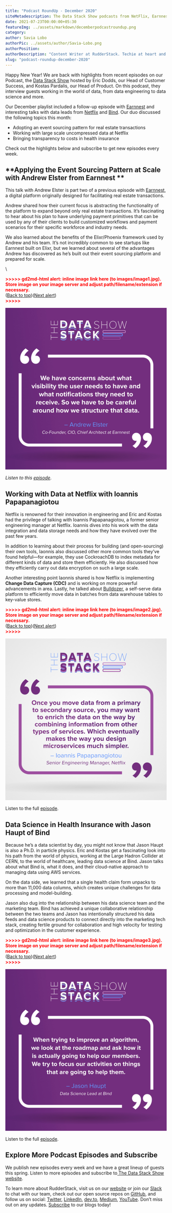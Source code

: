 ```yaml
---
title: "Podcast RoundUp - December 2020"
siteMetadescription: The Data Stack Show podcasts from NetFlix, Earnnest, and Bind with RudderStack team.
date: 2021-07-23T00:00:00+05:30
featureImg: ../assets/markdown/decemberpodcastroundup.png
category: 
author: Savia Lobo
authorPic: ../assets/author/Savia-Lobo.png
authorPosition: 
authorDescription: "Content Writer at RudderStack. Techie at heart and loves to stay up to date with tech happenings across the globe. Loves singing and composing songs."
slug: "podcast-roundup-december-2020"
---
```



Happy New Year! We are back with highlights from recent episodes on our Podcast, the [Data Stack Show](https://datastackshow.com/) hosted by Eric Dodds, our Head of Customer Success, and Kostas Pardalis, our Head of Product. On this podcast, they interview guests working in the world of data, from data engineering to data science and more.

 

Our December playlist included a follow-up episode with [Earnnest](https://earnnest.com/) and interesting talks with data leads from [Netflix](https://www.netflix.com/) and [Bind](https://www.yourbind.com/). Our duo discussed the following topics this month:



*   Adopting an event sourcing pattern for real estate transactions
*   Working with large scale uncompressed data at Netflix
*   Bringing transparency to costs in health insurance

Check out the highlights below and subscribe to get new episodes every week. 


## **Applying the Event Sourcing Pattern at Scale with Andrew Elster from Earnnest **

This talk with Andrew Elster is part two of a previous episode with [Earnnest](https://earnnest.com/), a digital platform originally designed for facilitating real estate transactions. 

Andrew shared how their current focus is abstracting the functionality of the platform to expand beyond only real estate transactions. It’s fascinating to hear about his plan to have underlying payment primitives that can be used by any of their clients to build customized workflows and payment scenarios for their specific workforce and industry needs. 

We also learned about the benefits of the Elixr/Phoenix framework used by Andrew and his team. It’s not incredibly common to see startups like Earnnest built on Elixr, but we learned about several of the advantages Andrew has discovered as he’s built out their event sourcing platform and prepared for scale. 

 \


<p id="gdcalert1" ><span style="color: red; font-weight: bold">>>>>>  gd2md-html alert: inline image link here (to images/image1.jpg). Store image on your image server and adjust path/filename/extension if necessary. </span><br>(<a href="#">Back to top</a>)(<a href="#gdcalert2">Next alert</a>)<br><span style="color: red; font-weight: bold">>>>>> </span></p>


![Earnnest Podcast Quote](../assets/markdown/earnnestpodcast.jpg)


_Listen to this [episode](https://datastackshow.com/podcast/16-applying-the-event-sourcing-pattern-at-scale-with-andrew-elster-from-earnnest/)_.


## **Working with Data at Netflix with Ioannis Papapanagiotou**

Netflix is renowned for their innovation in engineering and Eric and Kostas had the privilege of talking with Ioannis Papapanagiotou, a former senior engineering manager at Netflix. Ioannis dives into his work with the data integration and data storage needs and how they have evolved over the past few years. 

 

In addition to learning about their process for building (and open-sourcing) their own tools, Iaonnis also discussed other more common tools they’ve found helpful—for example, they use CockroachDB to index metadata for different kinds of data and store them efficiently. He also discussed how they efficiently carry out data encryption on such a large scale.

 

Another interesting point Iaonnis shared is how Netflix is implementing **Change Data Capture (CDC)** and is working on more powerful advancements in area. Lastly, he talked about [Bulldozer](https://netflixtechblog.com/bulldozer-batch-data-moving-from-data-warehouse-to-online-key-value-stores-41bac13863f8), a self-serve data platform to efficiently move data in batches from data warehouse tables to key-value stores.



<p id="gdcalert2" ><span style="color: red; font-weight: bold">>>>>>  gd2md-html alert: inline image link here (to images/image2.jpg). Store image on your image server and adjust path/filename/extension if necessary. </span><br>(<a href="#">Back to top</a>)(<a href="#gdcalert3">Next alert</a>)<br><span style="color: red; font-weight: bold">>>>>> </span></p>


![Netflix Podcast Quote](../assets/markdown/netflixpodcast.jpg)


Listen to the full [episode](https://datastackshow.com/podcast/17-working-with-data-at-netflix-with-ioannis-papanagiotou/). 


## **Data Science in Health Insurance with Jason Haupt of Bind**

Because he’s a data scientist by day, you might not know that Jason Haupt is also a Ph.D. in particle physics. Eric and Kostas get a fascinating look into his path from the world of physics, working at the Large Hadron Collider at CERN, to the world of healthcare, leading data science at Bind. Jason talks about what Bind is, what it does, and their cloud-native approach to managing data using AWS services. 

On the data side, we learned that a single health claim form unpacks to more than 11,000 data columns, which creates unique challenges for data processing and model-building. 

Jason also dug into the relationship between his data science team and the marketing team. Bind has achieved a unique collaborative relationship between the two teams and Jason has intentionally structured his data feeds and data science products to connect directly into the marketing tech stack, creating fertile ground for collaboration and high velocity for testing and optimization in the customer experience.  



<p id="gdcalert3" ><span style="color: red; font-weight: bold">>>>>>  gd2md-html alert: inline image link here (to images/image3.jpg). Store image on your image server and adjust path/filename/extension if necessary. </span><br>(<a href="#">Back to top</a>)(<a href="#gdcalert4">Next alert</a>)<br><span style="color: red; font-weight: bold">>>>>> </span></p>


![Bind Podcast Quote](../assets/markdown/bindpodcast.jpg)


Listen to the full [episode](https://datastackshow.com/podcast/18-data-science-in-health-insurance-with-jason-haupt-of-bind/).


## **Explore More Podcast Episodes and Subscribe**

We publish new episodes every week and we have a great lineup of guests this spring. Listen to more episodes and subscribe to[ The Data Stack Show website](https://datastackshow.com/).

To learn more about RudderStack, visit us on our [website](http://www.rudderstack.com/) or join our [Slack](https://resources.rudderstack.com/join-rudderstack-slack) to chat with our team, check out our open source repos on [GitHub](https://github.com/rudderlabs), and follow us on social: [Twitter](https://twitter.com/RudderStack), [LinkedIn](https://www.linkedin.com/company/rudderlabs/), [dev.to](https://dev.to/rudderstack), [Medium](https://rudderstack.medium.com/), [YouTube](https://www.youtube.com/channel/UCgV-B77bV_-LOmKYHw8jvBw). Don’t miss out on any updates. [Subscribe](https://rudderstack.com/blog/) to our blogs today!
